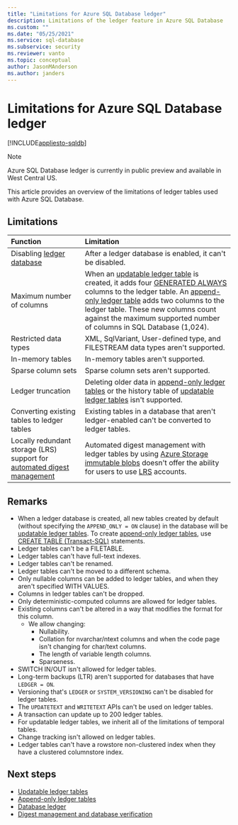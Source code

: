 ```yaml
---
title: "Limitations for Azure SQL Database ledger"
description: Limitations of the ledger feature in Azure SQL Database
ms.custom: ""
ms.date: "05/25/2021"
ms.service: sql-database
ms.subservice: security
ms.reviewer: vanto
ms.topic: conceptual
author: JasonMAnderson
ms.author: janders
---
```


# Limitations for Azure SQL Database ledger

[!INCLUDE[appliesto-sqldb](../includes/appliesto-sqldb.md)]

> [!NOTE]
> Azure SQL Database ledger is currently in public preview and available in West Central US.

This article provides an overview of the limitations of ledger tables used with Azure SQL Database.

## Limitations

| Function | Limitation |
| :--- | :--- |
| Disabling [ledger database](ledger-database-ledger.md)   | After a ledger database is enabled, it can't be disabled. |
| Maximum number of columns | When an [updatable ledger table](ledger-updatable-ledger-tables.md) is created, it adds four [GENERATED ALWAYS](/sql/t-sql/statements/create-table-transact-sql#generate-always-columns) columns to the ledger table. An [append-only ledger table](ledger-append-only-ledger-tables.md) adds two columns to the ledger table. These new columns count against the maximum supported number of columns in SQL Database (1,024). |
| Restricted data types | XML, SqlVariant, User-defined type, and FILESTREAM data types aren't supported. |
| In-memory tables | In-memory tables aren't supported. |
| Sparse column sets | Sparse column sets aren't supported. |
| Ledger truncation | Deleting older data in [append-only ledger tables](ledger-append-only-ledger-tables.md) or the history table of [updatable ledger tables](ledger-updatable-ledger-tables.md) isn't supported. |
| Converting existing tables to ledger tables | Existing tables in a database that aren't ledger-enabled can't be converted to ledger tables. |
|Locally redundant storage (LRS) support for [automated digest management](ledger-digest-management-and-database-verification.md) | Automated digest management with ledger tables by using [Azure Storage immutable blobs](../../storage/blobs/storage-blob-immutable-storage.md) doesn't offer the ability for users to use [LRS](../../storage/common/storage-redundancy.md#locally-redundant-storage) accounts.|

## Remarks

- When a ledger database is created, all new tables created by default (without specifying the `APPEND_ONLY = ON` clause) in the database will be [updatable ledger tables](ledger-updatable-ledger-tables.md). To create [append-only ledger tables](ledger-append-only-ledger-tables.md), use [CREATE TABLE (Transact-SQL)](/sql/t-sql/statements/create-table-transact-sql) statements.
- Ledger tables can't be a FILETABLE.
- Ledger tables can't have full-text indexes.
- Ledger tables can't be renamed.
- Ledger tables can't be moved to a different schema.
- Only nullable columns can be added to ledger tables, and when they aren't specified WITH VALUES.
- Columns in ledger tables can't be dropped.
- Only deterministic-computed columns are allowed for ledger tables.
- Existing columns can't be altered in a way that modifies the format for this column.
  - We allow changing:
    - Nullability.
    - Collation for nvarchar/ntext columns and when the code page isn't changing for char/text columns.
    - The length of variable length columns.
    - Sparseness.
- SWITCH IN/OUT isn't allowed for ledger tables.
- Long-term backups (LTR) aren't supported for databases that have `LEDGER = ON`.
- Versioning that's `LEDGER` or `SYSTEM_VERSIONING` can't be disabled for ledger tables.
- The `UPDATETEXT` and `WRITETEXT` APIs can't be used on ledger tables.
- A transaction can update up to 200 ledger tables.
- For updatable ledger tables, we inherit all of the limitations of temporal tables.
- Change tracking isn't allowed on ledger tables.
- Ledger tables can't have a rowstore non-clustered index when they have a clustered columnstore index.

## Next steps

- [Updatable ledger tables](ledger-updatable-ledger-tables.md)
- [Append-only ledger tables](ledger-append-only-ledger-tables.md)
- [Database ledger](ledger-database-ledger.md)
- [Digest management and database verification](ledger-digest-management-and-database-verification.md)
